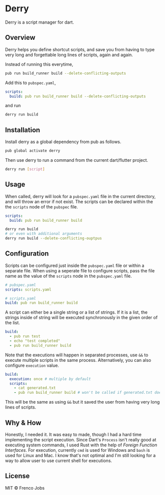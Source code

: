 # Derry

Derry is a script manager for dart.

## Overview

Derry helps you define shortcut scripts, and save you from having to type very long and forgettable long lines of scripts, again and again.

Instead of running this everytime,

```bash
pub run build_runner build --delete-conflicting-outputs
```

Add this to `pubspec.yaml`,

```yaml
scripts:
  build: pub run build_runner build --delete-conflicting-outputs
```

and run

```bash
derry run build
```

## Installation

Install derry as a global dependency from pub as follows.

```bash
pub global activate derry
```

Then use derry to run a command from the current dart/flutter project.

```bash
derry run [script]
```

## Usage

When called, derry will look for a `pubspec.yaml` file in the current directory, and will throw an error if not exist. The scripts can be declared within the the `scripts` node of the `pubspec` file.

```yaml
scripts:
  build: pub run build_runner build
```

```bash
derry run build
# or even with additional arguments
derry run build --delete-conflicting-ouptpus
```

## Configuration

Scripts can be configured just inside the `pubspec.yaml` file or within a separate file. When using a seperate file to configure scripts, pass the file name as the value of the `scripts` node in the `pubspec.yaml` file.

```yaml
# pubspec.yaml
scripts: scripts.yaml
```

```yaml
# scripts.yaml
build: pub run build_runner build
```

A script can either be a single string or a list of strings. If it is a list, the strings inside of string will be executed synchronously in the given order of the list.

```yaml
build:
  - pub run test
  - echo "test completed"
  - pub run build_runner build
```

Note that the executions will happen in separated processes, use `&&` to execute multiple scripts in the same process. Alternatively, you can also configure `execution` value.

```yaml
build:
  execution: once # multiple by default
  scripts:
    - cat generated.txt
    - pub run build_runner build # won't be called if generated.txt does not exist
```

This will be the same as using `&&` but it saved the user from having very long lines of scripts.

## Why & How

Honestly, I needed it. It was easy to made, though I had a hard time implementing the script execution. Since Dart's `Process` isn't really good at executing system commands, I used Rust with the help of _Foreign Function Interfaces_. For execution, currently `cmd` is used for Windows and `bash` is used for Linux and Mac. I know that's not optimal and I'm still looking for a way to allow user to use current shell for executions.

## License

MIT &copy; Frenco Jobs
